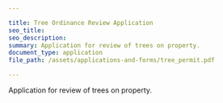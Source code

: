 ```yaml
---

title: Tree Ordinance Review Application
seo_title:
seo_description:
summary: Application for review of trees on property.
document_type: application
file_path: /assets/applications-and-forms/tree_permit.pdf

---
```

Application for review of trees on property.
